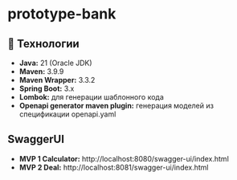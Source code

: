 # prototype-bank

## 🔧 Технологии

-   **Java:** 21 (Oracle JDK)
-   **Maven:** 3.9.9
-   **Maven Wrapper:** 3.3.2
-   **Spring Boot:** 3.x
-   **Lombok:** для генерации шаблонного кода
-   **Openapi generator maven plugin:** генерация моделей из спецификации openapi.yaml

## SwaggerUI

-   **MVP 1 Calculator:** http://localhost:8080/swagger-ui/index.html
-   **MVP 2 Deal:** http://localhost:8081/swagger-ui/index.html
